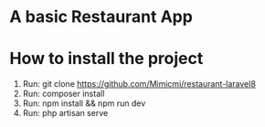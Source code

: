 # A basic Restaurant App

# How to install the project

1) Run: git clone https://github.com/Mimicmi/restaurant-laravel8
2) Run: composer install
3) Run: npm install && npm run dev
4) Run: php artisan serve